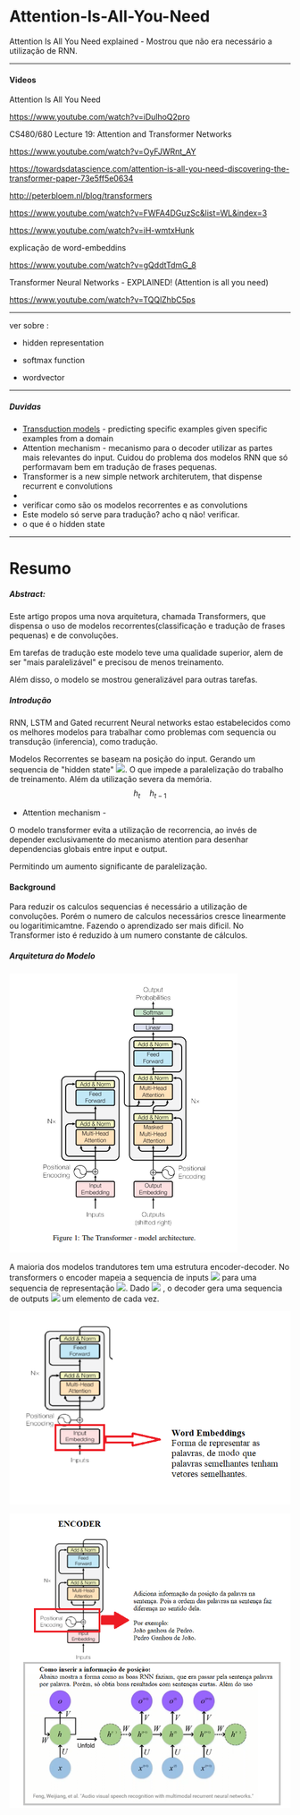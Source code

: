 # Attention-Is-All-You-Need
Attention Is All You Need explained -  Mostrou que não era necessário a utilização de RNN.

----

#### Videos

Attention Is All You Need

https://www.youtube.com/watch?v=iDulhoQ2pro

CS480/680 Lecture 19: Attention and Transformer Networks

https://www.youtube.com/watch?v=OyFJWRnt_AY

https://towardsdatascience.com/attention-is-all-you-need-discovering-the-transformer-paper-73e5ff5e0634

http://peterbloem.nl/blog/transformers

https://www.youtube.com/watch?v=FWFA4DGuzSc&list=WL&index=3

https://www.youtube.com/watch?v=iH-wmtxHunk

explicação de word-embeddins

https://www.youtube.com/watch?v=gQddtTdmG_8

Transformer Neural Networks - EXPLAINED! (Attention is all you need)

https://www.youtube.com/watch?v=TQQlZhbC5ps

---



ver sobre :

- hidden representation

- softmax function

- wordvector

---

##### Duvidas

- [Transduction models](https://machinelearningmastery.com/transduction-in-machine-learning/) -  predicting specific examples given specific examples from a domain
- Attention mechanism  - mecanismo para o decoder utilizar as partes mais relevantes do input. Cuidou do problema dos modelos RNN que só performavam bem em tradução de frases pequenas.
- Transformer is a new simple network architerutem, that dispense recurrent e convolutions
- 
- verificar como são os modelos recorrentes e as convolutions
- Este modelo só serve para  tradução? acho q não! verificar.
- o que é o hidden state

---

# Resumo

##### Abstract:

Este artigo propos uma nova arquitetura, chamada Transformers, que dispensa o uso de modelos recorrentes(classificação e tradução de frases pequenas) e de convoluções.

Em tarefas de tradução este modelo teve uma qualidade superior, alem de ser "mais paralelizável" e precisou de menos treinamento.

Além disso, o modelo se mostrou generalizável para outras tarefas.

##### Introdução

RNN, LSTM and Gated recurrent Neural networks estao estabelecidos como os melhores modelos para trabalhar como problemas com sequencia ou transdução (inferencia), como tradução.

Modelos Recorrentes se baseam na posição do input. Gerando um sequencia de "hidden state" <img src="https://render.githubusercontent.com/render/math?math=h_t ">. O que impede a paralelização do trabalho de treinamento. Além da utilização severa da memória.
$$
h_t \quad h_{t-1}
$$

- Attention mechanism - 

O modelo transformer evita a utilização de recorrencia, ao invés de depender exclusivamente do mecanismo atention para desenhar dependencias globais entre input e output.

Permitindo um aumento significante de paralelização.



#### Background

Para reduzir os calculos sequencias é necessário a utilização de convoluções. Porém o numero de calculos necessários cresce linearmente ou logaritimicamtne. Fazendo o aprendizado ser mais dificil. No Transformer isto é reduzido à um numero constante de cálculos. 

##### Arquitetura do Modelo



![image-20220331195702515](imagens/image-20220331195702515.png)

A maioria dos modelos trandutores tem uma estrutura encoder-decoder. No transformers o encoder mapeia a sequencia de inputs <img src="https://render.githubusercontent.com/render/math?math=(x_1, \dots, x_n)"> para uma sequencia de representação <img src="https://render.githubusercontent.com/render/math?math=\vec{z} = (z_1, \cdots, z_n)">. Dado <img src="https://render.githubusercontent.com/render/math?math=\vec{z} "> , o decoder gera uma sequencia de outputs <img src="https://render.githubusercontent.com/render/math?math=(y_1, \cdots, y_n) "> um elemento de cada vez.



![image-20220402113908797](imagens/image-20220402113908797.png)

![image-20220402120226039](imagens/image-20220402120226039.png)
